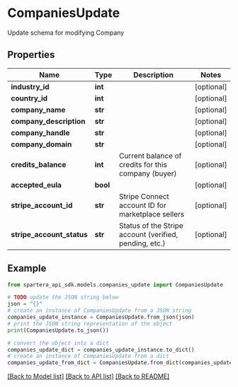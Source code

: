 # CompaniesUpdate

Update schema for modifying Company

## Properties

Name | Type | Description | Notes
------------ | ------------- | ------------- | -------------
**industry_id** | **int** |  | [optional] 
**country_id** | **int** |  | [optional] 
**company_name** | **str** |  | [optional] 
**company_description** | **str** |  | [optional] 
**company_handle** | **str** |  | [optional] 
**company_domain** | **str** |  | [optional] 
**credits_balance** | **int** | Current balance of credits for this company (buyer) | [optional] 
**accepted_eula** | **bool** |  | [optional] 
**stripe_account_id** | **str** | Stripe Connect account ID for marketplace sellers | [optional] 
**stripe_account_status** | **str** | Status of the Stripe account (verified, pending, etc.) | [optional] 

## Example

```python
from spartera_api_sdk.models.companies_update import CompaniesUpdate

# TODO update the JSON string below
json = "{}"
# create an instance of CompaniesUpdate from a JSON string
companies_update_instance = CompaniesUpdate.from_json(json)
# print the JSON string representation of the object
print(CompaniesUpdate.to_json())

# convert the object into a dict
companies_update_dict = companies_update_instance.to_dict()
# create an instance of CompaniesUpdate from a dict
companies_update_from_dict = CompaniesUpdate.from_dict(companies_update_dict)
```
[[Back to Model list]](../README.md#documentation-for-models) [[Back to API list]](../README.md#documentation-for-api-endpoints) [[Back to README]](../README.md)


